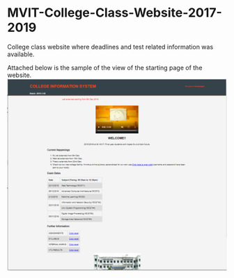 # MVIT-College-Class-Website-2017-2019
College class website where deadlines and test related information was available.

Attached below is the sample of the view of the starting page of the website.
![Screenshot](Preview_Of_Homepage.png)

